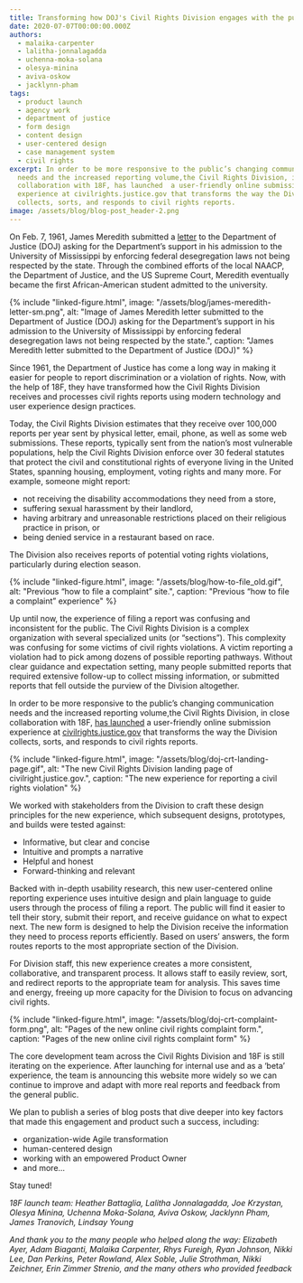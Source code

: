 ```yaml
---
title: Transforming how DOJ's Civil Rights Division engages with the public
date: 2020-07-07T00:00:00.000Z
authors:
  - malaika-carpenter
  - lalitha-jonnalagadda
  - uchenna-moka-solana
  - olesya-minina
  - aviva-oskow
  - jacklynn-pham
tags:
  - product launch
  - agency work
  - department of justice
  - form design
  - content design
  - user-centered design
  - case management system
  - civil rights
excerpt: In order to be more responsive to the public’s changing communication
  needs and the increased reporting volume,the Civil Rights Division, in close
  collaboration with 18F, has launched  a user-friendly online submission
  experience at civilrights.justice.gov that transforms the way the Division
  collects, sorts, and responds to civil rights reports.
image: /assets/blog/blog-post_header-2.png
---
```

On Feb. 7, 1961, James Meredith submitted a [letter](https://www.jfklibrary.org/asset-viewer/archives/BMPP/020/BMPP-020-007) to the Department of Justice (DOJ) asking for the Department’s support in his admission to the University of Mississippi by enforcing federal desegregation laws not being respected by the state. Through the combined efforts of the local NAACP, the Department of Justice, and the US Supreme Court, Meredith eventually became the first African-American student admitted to the university.

{% include "linked-figure.html",
     image: "/assets/blog/james-meredith-letter-sm.png",
     alt: "Image of James Meredith letter submitted to the Department of Justice (DOJ) asking for the Department’s support in his admission to the University of Mississippi by enforcing federal desegregation laws not being respected by the state.",
     caption: "James Meredith letter submitted to the Department of Justice (DOJ)" %}

Since 1961, the Department of Justice has come a long way in making it easier for people to report discrimination or a violation of rights. Now, with the help of 18F, they have transformed how the Civil Rights Division receives and processes civil rights reports using modern technology and user experience design practices.

Today, the Civil Rights Division estimates that they receive over 100,000 reports per year sent by physical letter, email, phone, as well as some web submissions. These reports, typically sent from the nation’s most vulnerable populations, help the Civil Rights Division enforce over 30 federal statutes that protect the civil and constitutional rights of everyone living in the United States, spanning housing, employment, voting rights and many more. For example, someone might report:

* not receiving the disability accommodations they need from a store,
* suffering sexual harassment by their landlord,
* having arbitrary and unreasonable restrictions placed on their religious practice in prison, or
* being denied service in a restaurant based on race.

The Division also receives reports of potential voting rights violations, particularly during election season.

{% include "linked-figure.html",
     image: "/assets/blog/how-to-file_old.gif",
     alt: "Previous “how to file a complaint” site.",
     caption: "Previous “how to file a complaint” experience" %}

Up until now, the experience of filing a report was confusing and inconsistent for the public. The Civil Rights Division is a complex organization with several specialized units (or “sections”). This complexity was confusing for some victims of civil rights violations. A victim reporting a violation had to pick among dozens of possible reporting pathways. Without clear guidance and expectation setting, many people submitted reports that required extensive follow-up to collect missing information, or submitted reports that fell outside the purview of the Division altogether.

In order to be more responsive to the public’s changing communication needs and the increased reporting volume,the Civil Rights Division, in close collaboration with 18F, [has launched](https://www.justice.gov/opa/pr/department-justice-announces-launch-civil-rights-reporting-portal) a user-friendly online submission experience at [civilrights.justice.gov](https://civilrights.justice.gov/) that transforms the way the Division collects, sorts, and responds to civil rights reports.

{% include "linked-figure.html",
     image: "/assets/blog/doj-crt-landing-page.gif",
     alt: "The new Civil Rights Division landing page of civilright.justice.gov.",
     caption: "The new experience for reporting a civil rights violation" %}

We worked with stakeholders from the Division to craft these design principles for the new experience, which subsequent designs, prototypes, and builds were tested against:

* Informative, but clear and concise
* Intuitive and prompts a narrative
* Helpful and honest
* Forward-thinking and relevant

Backed with in-depth usability research, this new user-centered online reporting experience uses intuitive design and plain language to guide users through the process of filing a report. The public will find it easier to tell their story, submit their report, and receive guidance on what to expect next. The new form is designed to help the Division receive the information they need to process reports efficiently. Based on users’ answers, the form routes reports to the most appropriate section of the Division.

For Division staff, this new experience creates a more consistent, collaborative, and transparent process. It allows staff to easily review, sort, and redirect reports to the appropriate team for analysis. This saves time and energy, freeing up more capacity for the Division to focus on advancing civil rights.

{% include "linked-figure.html",
     image: "/assets/blog/doj-crt-complaint-form.png",
     alt: "Pages of the new online civil rights complaint form.",
     caption: "Pages of the new online civil rights complaint form" %}

The core development team across the Civil Rights Division and 18F is still iterating on the experience. After launching for internal use and as a ‘beta’ experience, the team is announcing this website more widely so we can continue to improve and adapt with more real reports and feedback from the general public.

We plan to publish a series of blog posts that dive deeper into key factors that made this engagement and product such a success, including:

* organization-wide Agile transformation
* human-centered design
* working with an empowered Product Owner
* and more...

Stay tuned!

*18F launch team: Heather Battaglia, Lalitha Jonnalagadda, Joe Krzystan, Olesya Minina, Uchenna Moka-Solana, Aviva Oskow, Jacklynn Pham, James Tranovich, Lindsay Young*

*And thank you to the many people who helped along the way: Elizabeth Ayer, Adam Biaganti, Malaika Carpenter, Rhys Fureigh, Ryan Johnson, Nikki Lee, Dan Perkins, Peter Rowland, Alex Soble, Julie Strothman, Nikki Zeichner, Erin Zimmer Strenio, and the many others who provided feedback*
